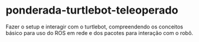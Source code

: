 # ponderada-turtlebot-teleoperado
Fazer o setup e interagir com o turtlebot, compreendendo os conceitos básico para uso do ROS em rede e dos pacotes para interação com o robô.
